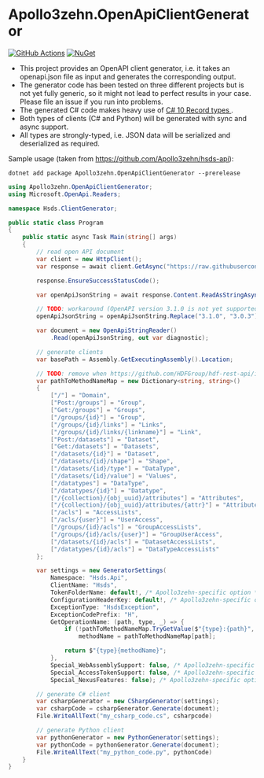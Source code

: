 # Apollo3zehn.OpenApiClientGenerator

[![GitHub Actions](https://github.com/Apollo3zehn/apollo3zehn-openapi-client-generator/actions/workflows/build-and-publish.yml/badge.svg)](https://github.com/Apollo3zehn/apollo3zehn-openapi-client-generator/actions) [![NuGet](https://img.shields.io/nuget/v/Apollo3zehn.OpenApiClientGenerator?label=Nuget)](https://www.nuget.org/packages/Apollo3zehn.OpenApiClientGenerator)

- This project provides an OpenAPI client generator, i.e. it takes an openapi.json file as input and generates the corresponding output.
- The generator code has been tested on three different projects but is not yet fully generic, so it might not lead to perfect results in your case. Please file an issue if you run into problems.
- The generated C# code makes heavy use of [C# 10 Record types ](https://learn.microsoft.com/en-us/dotnet/csharp/language-reference/builtin-types/record). 
- Both types of clients (C# and Python) will be generated with sync and async support.
- All types are strongly-typed, i.e. JSON data will be serialized and deserialized as required.

Sample usage (taken from https://github.com/Apollo3zehn/hsds-api):

`dotnet add package Apollo3zehn.OpenApiClientGenerator --prerelease`

```cs
using Apollo3zehn.OpenApiClientGenerator;
using Microsoft.OpenApi.Readers;

namespace Hsds.ClientGenerator;

public static class Program
{
    public static async Task Main(string[] args)
    {
        // read open API document
        var client = new HttpClient();
        var response = await client.GetAsync("https://raw.githubusercontent.com/HDFGroup/hdf-rest-api/master/openapi.yaml");

        response.EnsureSuccessStatusCode();

        var openApiJsonString = await response.Content.ReadAsStringAsync();

        // TODO: workaround (OpenAPI version 3.1.0 is not yet supported)
        openApiJsonString = openApiJsonString.Replace("3.1.0", "3.0.3");

        var document = new OpenApiStringReader()
            .Read(openApiJsonString, out var diagnostic);

        // generate clients
        var basePath = Assembly.GetExecutingAssembly().Location;

        // TODO: remove when https://github.com/HDFGroup/hdf-rest-api/issues/10 is resolved
        var pathToMethodNameMap = new Dictionary<string, string>()
        {
            ["/"] = "Domain",
            ["Post:/groups"] = "Group",
            ["Get:/groups"] = "Groups",
            ["/groups/{id}"] = "Group",
            ["/groups/{id}/links"] = "Links",
            ["/groups/{id}/links/{linkname}"] = "Link",
            ["Post:/datasets"] = "Dataset",
            ["Get:/datasets"] = "Datasets",
            ["/datasets/{id}"] = "Dataset",
            ["/datasets/{id}/shape"] = "Shape",
            ["/datasets/{id}/type"] = "DataType",
            ["/datasets/{id}/value"] = "Values",
            ["/datatypes"] = "DataType",
            ["/datatypes/{id}"] = "Datatype",
            ["/{collection}/{obj_uuid}/attributes"] = "Attributes",
            ["/{collection}/{obj_uuid}/attributes/{attr}"] = "Attribute",
            ["/acls"] = "AccessLists",
            ["/acls/{user}"] = "UserAccess",
            ["/groups/{id}/acls"] = "GroupAccessLists",
            ["/groups/{id}/acls/{user}"] = "GroupUserAccess",
            ["/datasets/{id}/acls"] = "DatasetAccessLists",
            ["/datatypes/{id}/acls"] = "DataTypeAccessLists"
        };

        var settings = new GeneratorSettings(
            Namespace: "Hsds.Api",
            ClientName: "Hsds",
            TokenFolderName: default!, /* Apollo3zehn-specific option */
            ConfigurationHeaderKey: default!, /* Apollo3zehn-specific option */
            ExceptionType: "HsdsException",
            ExceptionCodePrefix: "H",
            GetOperationName: (path, type, _) => {
                if (!pathToMethodNameMap.TryGetValue($"{type}:{path}", out var methodName))
                    methodName = pathToMethodNameMap[path];

                return $"{type}{methodName}";
            },
            Special_WebAssemblySupport: false, /* Apollo3zehn-specific option */
            Special_AccessTokenSupport: false, /* Apollo3zehn-specific option */
            Special_NexusFeatures: false); /* Apollo3zehn-specific option */

        // generate C# client
        var csharpGenerator = new CSharpGenerator(settings);
        var csharpCode = csharpGenerator.Generate(document);
        File.WriteAllText("my_csharp_code.cs", csharpcode)

        // generate Python client
        var pythonGenerator = new PythonGenerator(settings);
        var pythonCode = pythonGenerator.Generate(document);
        File.WriteAllText("my_python_code.py", pythonCode)
    }
}
```
